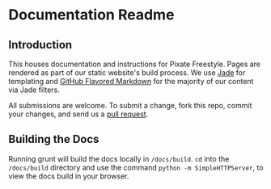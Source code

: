 Documentation Readme
====================

## Introduction

This houses documentation and instructions for Pixate Freestyle. Pages are rendered as part of our static website's build process. We use [Jade](http://jade-lang.com) for templating and [GitHub Flavored Markdown](http://github.github.com/github-flavored-markdown/) for the majority of our content via Jade filters.

All submissions are welcome. To submit a change, fork this repo, commit your changes, and send us a [pull request](https://help.github.com/articles/using-pull-requests).

## Building the Docs

Running grunt will build the docs locally in `/docs/build`. `cd` into the `/docs/build` directory and use the command `python -m SimpleHTTPServer`, to view the docs build in your browser.